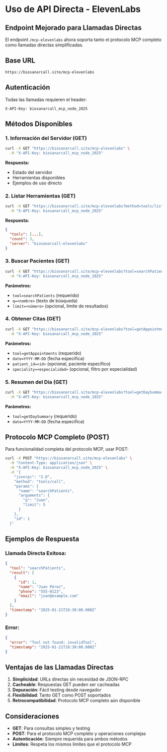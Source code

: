 # Uso de API Directa - ElevenLabs

## Endpoint Mejorado para Llamadas Directas

El endpoint `/mcp-elevenlabs` ahora soporta tanto el protocolo MCP completo como llamadas directas simplificadas.

## Base URL
```
https://biosanarcall.site/mcp-elevenlabs
```

## Autenticación
Todas las llamadas requieren el header:
```
X-API-Key: biosanarcall_mcp_node_2025
```

## Métodos Disponibles

### 1. Información del Servidor (GET)
```bash
curl -X GET "https://biosanarcall.site/mcp-elevenlabs" \
  -H "X-API-Key: biosanarcall_mcp_node_2025"
```

**Respuesta:**
- Estado del servidor
- Herramientas disponibles
- Ejemplos de uso directo

### 2. Listar Herramientas (GET)
```bash
curl -X GET "https://biosanarcall.site/mcp-elevenlabs?method=tools/list" \
  -H "X-API-Key: biosanarcall_mcp_node_2025"
```

**Respuesta:**
```json
{
  "tools": [...],
  "count": 3,
  "server": "biosanarcall-elevenlabs"
}
```

### 3. Buscar Pacientes (GET)
```bash
curl -X GET "https://biosanarcall.site/mcp-elevenlabs?tool=searchPatients&q=Juan&limit=5" \
  -H "X-API-Key: biosanarcall_mcp_node_2025"
```

**Parámetros:**
- `tool=searchPatients` (requerido)
- `q=<nombre>` (texto de búsqueda)
- `limit=<número>` (opcional, límite de resultados)

### 4. Obtener Citas (GET)
```bash
curl -X GET "https://biosanarcall.site/mcp-elevenlabs?tool=getAppointments&date=2025-08-19" \
  -H "X-API-Key: biosanarcall_mcp_node_2025"
```

**Parámetros:**
- `tool=getAppointments` (requerido)
- `date=YYYY-MM-DD` (fecha específica)
- `patient_id=<id>` (opcional, paciente específico)
- `speciality=<especialidad>` (opcional, filtro por especialidad)

### 5. Resumen del Día (GET)
```bash
curl -X GET "https://biosanarcall.site/mcp-elevenlabs?tool=getDaySummary&date=2025-08-19" \
  -H "X-API-Key: biosanarcall_mcp_node_2025"
```

**Parámetros:**
- `tool=getDaySummary` (requerido)
- `date=YYYY-MM-DD` (fecha específica)

## Protocolo MCP Completo (POST)

Para funcionalidad completa del protocolo MCP, usar POST:

```bash
curl -X POST "https://biosanarcall.site/mcp-elevenlabs" \
  -H "Content-Type: application/json" \
  -H "X-API-Key: biosanarcall_mcp_node_2025" \
  -d '{
    "jsonrpc": "2.0",
    "method": "tools/call",
    "params": {
      "name": "searchPatients",
      "arguments": {
        "q": "Juan",
        "limit": 5
      }
    },
    "id": 1
  }'
```

## Ejemplos de Respuesta

### Llamada Directa Exitosa:
```json
{
  "tool": "searchPatients",
  "result": [
    {
      "id": 1,
      "name": "Juan Pérez",
      "phone": "555-0123",
      "email": "juan@example.com"
    }
  ],
  "timestamp": "2025-01-21T10:30:00.000Z"
}
```

### Error:
```json
{
  "error": "Tool not found: invalidTool",
  "timestamp": "2025-01-21T10:30:00.000Z"
}
```

## Ventajas de las Llamadas Directas

1. **Simplicidad**: URLs directas sin necesidad de JSON-RPC
2. **Cacheable**: Respuestas GET pueden ser cacheadas
3. **Depuración**: Fácil testing desde navegador
4. **Flexibilidad**: Tanto GET como POST soportados
5. **Retrocompatibilidad**: Protocolo MCP completo aún disponible

## Consideraciones

- **GET**: Para consultas simples y testing
- **POST**: Para el protocolo MCP completo y operaciones complejas
- **Autenticación**: Siempre requerida para ambos métodos
- **Límites**: Respeta los mismos límites que el protocolo MCP
